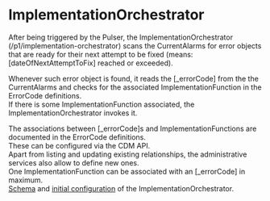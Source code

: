 # ImplementationOrchestrator  

After being triggered by the Pulser, the ImplementationOrchestrator (/p1/implementation-orchestrator) scans the CurrentAlarms for error objects that are ready for their next attempt to be fixed (means: [dateOfNextAttemptToFix] reached or exceeded).  

Whenever such error object is found, it reads the [_errorCode] from the the CurrentAlarms and checks for the associated ImplementationFunction in the ErrorCode definitions.  
If there is some ImplementationFunction associated, the ImplementationOrchestrator invokes it.  

The associations between [_errorCode]s and ImplementationFunctions are documented in the ErrorCode definitions.  
These can be configured via the CDM API.  
Apart from listing and updating existing relationships, the administrative services also allow to define new ones.  
One ImplementationFunction can be associated with an [_errorCode] in maximum.  
[Schema](../../InformationStructure/schemas/05_ErrorCode.yaml) and [initial configuration](../../InformationStructure/initialData/_05_ErrorCodeData.yaml) of the ImplementationOrchestrator.  
